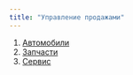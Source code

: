```yaml
---
title: "Управление продажами"
---
```


1. [Автомобили](ERP/Управление%20продажами/Автомобили/_Автомобили%20Содержание.md)
2. [Запчасти](ERP/Управление%20продажами/Запчасти/_Содержание%20Запчасти.md)
3. [Сервис](ERP/Управление%20продажами/Сервис/_Сервис%20Содержание.md)
 

